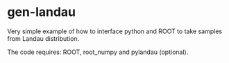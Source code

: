 # gen-landau

Very simple example of how to interface python and ROOT to take samples from Landau distribution.

The code requires: ROOT, root_numpy and pylandau (optional).
